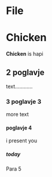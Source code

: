 # File
<h1>Chicken </h1>
<b>Chicken</b> is hapi
<h2>2 poglavje</h2>
<p>text............</p>
<h3>3 poglavje 3</h3> <!--vsaka naslednja je manjsa h1, h2, h3...-->
<p>more text</p>
<h4>poglavje 4</h4>
<p>i present you</p>
<h5>today</h5>
<p>Para 5</p>
